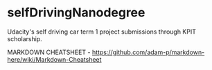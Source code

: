 # selfDrivingNanodegree

Udacity's self driving car term 1 project submissions through KPIT scholarship.

MARKDOWN CHEATSHEET - https://github.com/adam-p/markdown-here/wiki/Markdown-Cheatsheet
